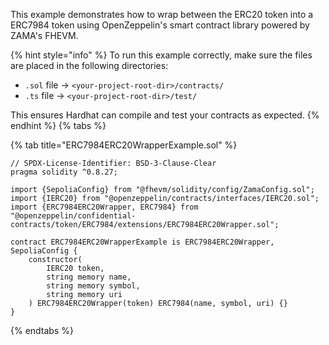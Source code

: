 This example demonstrates how to wrap between the ERC20 token into a ERC7984 token using OpenZeppelin's smart contract library powered by ZAMA's FHEVM.

{% hint style="info" %}
To run this example correctly, make sure the files are placed in the following directories:

- `.sol` file → `<your-project-root-dir>/contracts/`
- `.ts` file → `<your-project-root-dir>/test/`

This ensures Hardhat can compile and test your contracts as expected.
{% endhint %}
{% tabs %}

{% tab title="ERC7984ERC20WrapperExample.sol" %}

```solidity
// SPDX-License-Identifier: BSD-3-Clause-Clear
pragma solidity ^0.8.27;

import {SepoliaConfig} from "@fhevm/solidity/config/ZamaConfig.sol";
import {IERC20} from "@openzeppelin/contracts/interfaces/IERC20.sol";
import {ERC7984ERC20Wrapper, ERC7984} from "@openzeppelin/confidential-contracts/token/ERC7984/extensions/ERC7984ERC20Wrapper.sol";

contract ERC7984ERC20WrapperExample is ERC7984ERC20Wrapper, SepoliaConfig {
    constructor(
        IERC20 token,
        string memory name,
        string memory symbol,
        string memory uri
    ) ERC7984ERC20Wrapper(token) ERC7984(name, symbol, uri) {}
}
```

{% endtabs %}
